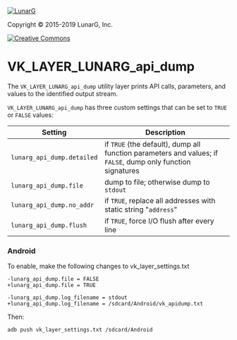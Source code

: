 <!-- markdownlint-disable MD041 -->
[![LunarG][1]][2]

[1]: https://vulkan.lunarg.com/img/LunarGLogo.png "www.LunarG.com"
[2]: https://www.LunarG.com/

Copyright &copy; 2015-2019 LunarG, Inc.

[![Creative Commons][3]][4]

[3]: https://i.creativecommons.org/l/by-nd/4.0/88x31.png "Creative Commons License"
[4]: https://creativecommons.org/licenses/by-nd/4.0/


# VK\_LAYER\_LUNARG\_api\_dump
The `VK_LAYER_LUNARG_api_dump` utility layer prints API calls, parameters, and values to the identified output stream.

`VK_LAYER_LUNARG_api_dump` has three custom settings that can be set to `TRUE` or `FALSE` values:


| Setting       | Description                                                     |
| ------------- |---------------------------------------------------------------- |
| `lunarg_api_dump.detailed`   | if `TRUE` (the default), dump all function parameters and values; if `FALSE`, dump only function signatures        |
| `lunarg_api_dump.file`       | dump to file; otherwise dump to `stdout`                          |
| `lunarg_api_dump.no_addr`    | if `TRUE`, replace all addresses with static string "`address`" |
| `lunarg_api_dump.flush`      | if `TRUE`, force I/O flush after every line                         |

### Android
To enable, make the following changes to vk_layer_settings.txt
```
-lunarg_api_dump.file = FALSE
+lunarg_api_dump.file = TRUE

-lunarg_api_dump.log_filename = stdout
+lunarg_api_dump.log_filename = /sdcard/Android/vk_apidump.txt
```
Then:
```
adb push vk_layer_settings.txt /sdcard/Android
```
